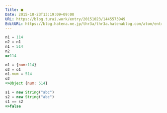 ```yaml
---
Title: ■
Date: 2015-10-23T13:19:09+09:00
URL: https://blog.turai.work/entry/20151023/1445573949
EditURL: https://blog.hatena.ne.jp/thr3a/thr3a.hatenablog.com/atom/entry/6653458415125550102
---
```


```javascript
n1 = 114
n2 = n1
n1 = 514
n2
=>114

o1 = {num:114}
o2 = o1
o1.num = 514
o2
=>Object {num: 514}
```

```javascript
s1 = new String("abc")
s2 = new String("abc")
s1 == s2
=>false
```

